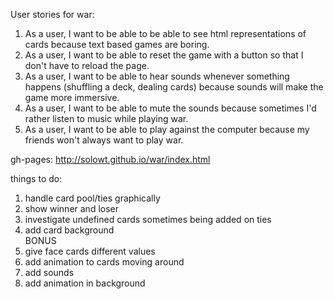 User stories for war:<br />
1. As a user, I want to be able to be able to see html representations of cards because text based games are boring.<br />
2. As a user, I want to be able to reset the game with a button so that I don't have to reload the page.<br />
3. As a user, I want to be able to hear sounds whenever something happens (shuffling a deck, dealing cards) because sounds will make the game more immersive.<br />
4. As a user, I want to be able to mute the sounds because sometimes I'd rather listen to music while playing war.<br />
5. As a user, I want to be able to play against the computer because my friends won't always want to play war.<br />

gh-pages: http://solowt.github.io/war/index.html

things to do:<br />
1. handle card pool/ties graphically<br />
2. show winner and loser <br />
3. investigate undefined cards sometimes being added on ties <br />
4. add card background <br />
BONUS<br />
5. give face cards different values <br />
6. add animation to cards moving around<br />
7. add sounds<br />
8. add animation in background<br />
